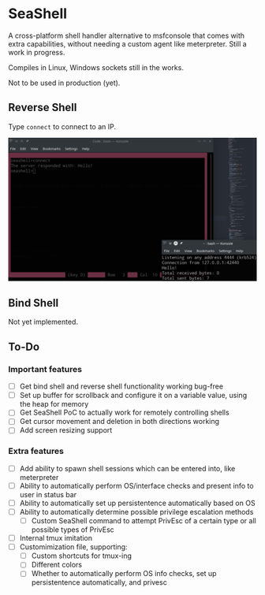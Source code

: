SeaShell
========

A cross-platform shell handler alternative to msfconsole that comes with extra capabilities, without needing a custom agent like meterpreter. Still a work in progress.

Compiles in Linux, Windows sockets still in the works.

Not to be used in production (yet).

Reverse Shell
-------------

Type `connect` to connect to an IP.

![Reverse Shell Screenshot](reverse_shell.png)

Bind Shell
----------

Not yet implemented.

To-Do
-----

### Important features

* [ ] Get bind shell and reverse shell functionality working bug-free
* [ ] Set up buffer for scrollback and configure it on a variable value, using the heap for memory
* [ ] Get SeaShell PoC to actually work for remotely controlling shells
* [ ] Get cursor movement and deletion in both directions working
* [ ] Add screen resizing support

### Extra features

* [ ] Add ability to spawn shell sessions which can be entered into, like meterpreter
* [ ] Ability to automatically perform OS/interface checks and present info to user in status bar
* [ ] Ability to automatically set up persistentence automatically based on OS
* [ ] Ability to automatically determine possible privilege escalation methods
  * [ ] Custom SeaShell command to attempt PrivEsc of a certain type or all possible types of PrivEsc
* [ ] Internal tmux imitation
* [ ] Customimization file, supporting:
  * [ ] Custom shortcuts for tmux-ing
  * [ ] Different colors
  * [ ] Whether to automatically perform OS info checks, set up persistentence automatically, and privesc
